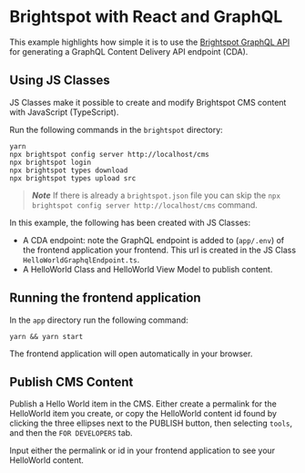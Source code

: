 # Brightspot with React and GraphQL

This example highlights how simple it is to use the [Brightspot GraphQL API](https://www.brightspot.com/documentation/brightspot-cms-developer-guide/latest/graphql-api) for generating a GraphQL Content Delivery API endpoint (CDA).

## Using JS Classes

JS Classes make it possible to create and modify Brightspot CMS content with JavaScript (TypeScript).

Run the following commands in the `brightspot` directory:

```
yarn
npx brightspot config server http://localhost/cms
npx brightspot login
npx brightspot types download
npx brightspot types upload src
```

> **_Note_** If there is already a `brightspot.json` file you can skip the `npx brightspot config server http://localhost/cms` command.

In this example, the following has been created with JS Classes:

- A CDA endpoint: note the GraphQL endpoint is added to (`app/.env`) of the frontend application your frontend. This url is created in the JS Class `HelloWorldGraphqlEndpoint.ts`.
- A HelloWorld Class and HelloWorld View Model to publish content.

## Running the frontend application

In the `app` directory run the following command:

```
yarn && yarn start
```

The frontend application will open automatically in your browser.

## Publish CMS Content

Publish a Hello World item in the CMS. Either create a permalink for the HelloWorld item you create, or copy the HelloWorld content id found by clicking the three ellipses next to the PUBLISH button, then selecting `tools`, and then the `FOR DEVELOPERS` tab.

Input either the permalink or id in your frontend application to see your HelloWorld content.

